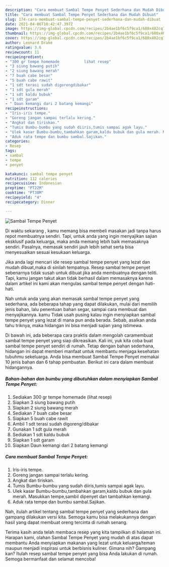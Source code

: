 ```yaml
---
description: "Cara membuat Sambal Tempe Penyet Sederhana dan Mudah Dibuat"
title: "Cara membuat Sambal Tempe Penyet Sederhana dan Mudah Dibuat"
slug: 174-cara-membuat-sambal-tempe-penyet-sederhana-dan-mudah-dibuat
date: 2021-04-06T10:42:47.397Z
image: https://img-global.cpcdn.com/recipes/2b4ae1bf6c5f9ca1/680x482cq70/sambal-tempe-penyet-foto-resep-utama.jpg
thumbnail: https://img-global.cpcdn.com/recipes/2b4ae1bf6c5f9ca1/680x482cq70/sambal-tempe-penyet-foto-resep-utama.jpg
cover: https://img-global.cpcdn.com/recipes/2b4ae1bf6c5f9ca1/680x482cq70/sambal-tempe-penyet-foto-resep-utama.jpg
author: Leonard Drake
ratingvalue: 3.6
reviewcount: 11
recipeingredient:
- "300 gr tempe homemade           lihat resep"
- "3 siung bawang putih"
- "2 siung bawang merah"
- "7 buah cabe besar"
- "5 buah cabe rawit"
- "1 sdt terasi sudah digorengdibakar"
- "1 sdt gula merah"
- "1 sdt kaldu bubuk"
- "1 sdt garam"
- " Daun kemangi dari 2 batang kemangi"
recipeinstructions:
- "Iris-iris tempe."
- "Goreng jangan sampai terlalu kering."
- "Angkat dan tiriskan."
- "Tumis Bumbu-bumbu yang sudah diiris,tumis sampai agak layu."
- "Ulek kasar Bumbu-bumbu,tambahkan garam,kaldu bubuk dan gula merah. Masukkan tempe,sambil dipenyet dan tambahkan kemangi."
- "Aduk rata tempe dan bumbu sambal.Sajikan."
categories:
- Resep
tags:
- sambal
- tempe
- penyet

katakunci: sambal tempe penyet 
nutrition: 112 calories
recipecuisine: Indonesian
preptime: "PT22M"
cooktime: "PT30M"
recipeyield: "4"
recipecategory: Dinner

---
```



![Sambal Tempe Penyet](https://img-global.cpcdn.com/recipes/2b4ae1bf6c5f9ca1/680x482cq70/sambal-tempe-penyet-foto-resep-utama.jpg)

Di waktu  sekarang , kamu memang bisa membeli masakan jadi tanpa harus repot membuatnya sendiri. Tapi, untuk anda yang ingin menyajikan sajian eksklusif pada keluarga, maka anda memang lebih baik memasaknya sendiri. Pasalnya, memasak sendiri jauh lebih sehat serta bisa menyesuaikan sesuai kesukaan keluarga.

Jika anda lagi mencari ide resep sambal tempe penyet yang lezat dan mudah dibuat,maka di sinilah tempatnya. Resep sambal tempe penyet  sebenarnya tidak susah untuk dibuat jika anda membuatnya dengan teliti. Tapi, kamu jangan takut akan tidak berhasil dalam memasaknya 
karena dalam artikel ini kami akan mengulas sambal tempe penyet dengan hati-hati.  



Nah untuk anda yang akan memasak sambal tempe penyet yang sederhana, ada beberapa tahap yang dapat dilakukan, mulai dari memilih jenis bahan, lalu penentuan bahan segar, sampai cara membuat dan menyajikannya. kamu Tidak usah pusing kalau ingin menyiapkan sambal tempe penyet yang lezat di mana pun anda berada. Sebab, asalkan anda  tahu triknya, maka hidangan ini bisa menjadi sajian yang istimewa.

Di bawah ini, ada beberapa cara praktis  dalam mengolah caramembuat sambal tempe penyet yang siap dikreasikan. Kali ini, yuk kita coba buat sambal tempe penyet sendiri di rumah. Tetap dengan bahan sederhana, hidangan ini dapat memberi manfaat untuk membantu menjaga kesehatan tubuhmu sekeluarga. Anda bisa membuat Sambal Tempe Penyet memakai 10 jenis bahan dan 6 tahap pembuatan. Berikut ini cara dalam membuat hidangannya.

<!--inarticleads1-->

##### Bahan-bahan dan bumbu yang dibutuhkan dalam menyiapkan Sambal Tempe Penyet:

1. Sediakan 300 gr tempe homemade           (lihat resep)
1. Siapkan 3 siung bawang putih
1. Siapkan 2 siung bawang merah
1. Sediakan 7 buah cabe besar
1. Siapkan 5 buah cabe rawit
1. Ambil 1 sdt terasi sudah digoreng/dibakar
1. Gunakan 1 sdt gula merah
1. Sediakan 1 sdt kaldu bubuk
1. Siapkan 1 sdt garam
1. Siapkan  Daun kemangi dari 2 batang kemangi




<!--inarticleads2-->

##### Cara membuat Sambal Tempe Penyet:

1. Iris-iris tempe.
1. Goreng jangan sampai terlalu kering.
1. Angkat dan tiriskan.
1. Tumis Bumbu-bumbu yang sudah diiris,tumis sampai agak layu.
1. Ulek kasar Bumbu-bumbu,tambahkan garam,kaldu bubuk dan gula merah. Masukkan tempe,sambil dipenyet dan tambahkan kemangi.
1. Aduk rata tempe dan bumbu sambal.Sajikan.




Nah, itulah artikel tentang  sambal tempe penyet  yang sederhana dan gampang dilakukan versi kita. Semoga kamu bisa melakukannya dengan hasil yang dapat membuat oreng tercinta di rumah senang. 

Terima kasih anda telah membaca resep yang kita tampilkan di halaman ini. Harapan kami, olahan  Sambal Tempe Penyet yang mudah di atas dapat membantu Anda menyiapkan makanan yang lezat untuk keluarga/teman maupun menjadi inspirasi untuk berbisnis kuliner. Gimana nih? Gampang kan? Itulah resep sambal tempe penyet yang bisa Anda lakukan di rumah. Semoga bermanfaat dan selamat mencoba!

